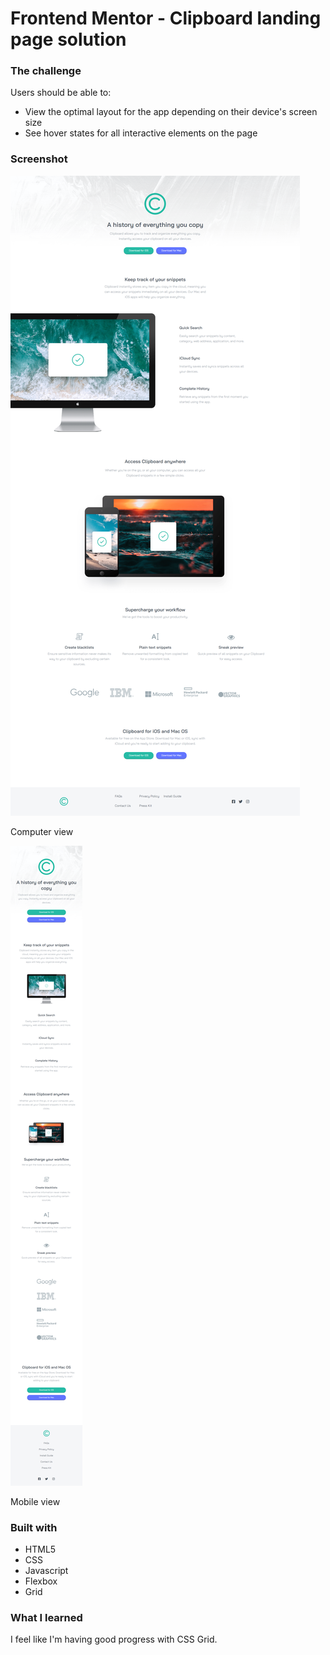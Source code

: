 # Frontend Mentor - Clipboard landing page solution
  

### The challenge

Users should be able to:

- View the optimal layout for the app depending on their device's screen size
- See hover states for all interactive elements on the page


### Screenshot

![Screenshot 1](./cap1.png)

Computer view

![Screenshot 2](./cap2.png)

Mobile view


### Built with

- HTML5
- CSS
- Javascript
- Flexbox
- Grid


### What I learned

I feel like I'm having good progress with CSS Grid.
